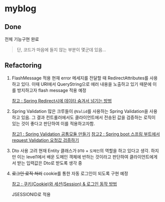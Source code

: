 # myblog

## Done

전체 기능구현 완료

> 단, 코드가 마음에 들지 않는 부분이 몇군데 있음...

## Refactoring

1. FlashMessage 적용
    현재 error 메세지를 전달할 때 RedirectAttributes를 사용하고 있다. 이때 URI에서 QueryString으로 에러 내용을 노출하고
    있기 때문에 이를 방지하고자 flash message 적용 예정
    
    [참고 : Spring Redirect시에 데이타 숨겨서 넘기는 방법](http://www.coolio.so/spring-redirect%EC%8B%9C%EC%97%90-%EB%8D%B0%EC%9D%B4%ED%83%80-%EC%88%A8%EA%B2%A8%EC%84%9C-%EB%84%98%EA%B8%B0%EB%8A%94-%EB%B0%A9%EB%B2%95/)

2. Spring Validation
    많은 크루들이 `@Valid`를 사용하는 Spring Validation을 사용하고 있음.
    그 결과 컨트롤러에서도 클라이언트에서 전송된 값을 검증하는 로직이 있는 것이 좋다고 판단하여 이를 적용하고자함.
    
    [참고1 : Spring Validation 공통모듈 만들기](https://jojoldu.tistory.com/129)
    [참고2 : Spring boot 스프링 부트에서 request Validation 요청값 검증하기](https://velog.io/@junwoo4690/Spring-boot-%EC%8A%A4%ED%94%84%EB%A7%81-%EB%B6%80%ED%8A%B8%EC%97%90%EC%84%9C-request-Validation-%EC%9A%94%EC%B2%AD%EA%B0%92-%EA%B2%80%EC%A6%9D%ED%95%98%EA%B8%B0)
    
3. Dto 사용 고려
    현재 Entity 클래스가 `DTO` + `도메인`의 역할을 하고 있다고 생각.
    하지만 이는 level1에서 배운 도메인 객체에 반하는 것이라고 판단하여 클라이언트에게서 받는 입력값은 Dto로 받도록 생각 중

4. ~~로그인 로직 처리~~
    cookie를 통한 자동 로그인이 되도록 구현 예정
    
    [참고 : 쿠키(Cookie)와 세션(Session) & 로그인 동작 방법](https://cjh5414.github.io/cookie-and-session/)
    
    JSESSIONID로 적용